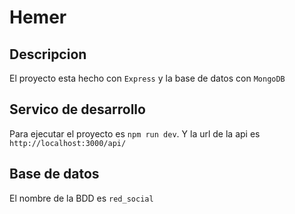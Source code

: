 # Hemer

## Descripcion

El proyecto esta hecho con `Express` y la base de datos con `MongoDB`

## Servico de desarrollo

Para ejecutar el proyecto es `npm run dev`. Y la url de la api es `http://localhost:3000/api/`

## Base de datos

El nombre de la BDD es `red_social`
